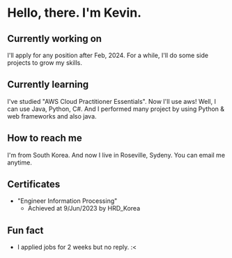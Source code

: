 <!--
**kkevin811015/kkevin811015** is a ✨ _special_ ✨ repository because its `README.md` (this file) appears on your GitHub profile.

Here are some ideas to get you started:

- 🔭 I’m currently working on ...
- 🌱 I’m currently learning ...
- 👯 I’m looking to collaborate on ...
- 🤔 I’m looking for help with ...
- 💬 Ask me about ...
- 📫 How to reach me: ...
- 😄 Pronouns: ...
- ⚡ Fun fact: ...
-->

# Hello, there. I'm Kevin.

## Currently working on
I'll apply for any position after Feb, 2024. For a while, I'll do some side projects to grow my skills.

## Currently learning
I've studied "AWS Cloud Practitioner Essentials". Now I'll use aws!
Well, I can use Java, Python, C#. And I performed many project by using Python & web frameworks and also java.

## How to reach me
I'm from South Korea. And now I live in Roseville, Sydeny. You can email me anytime.

## Certificates
* "Engineer Information Processing"
  - Achieved at 9/Jun/2023 by HRD_Korea

## Fun fact
* I applied jobs for 2 weeks but no reply. :<
